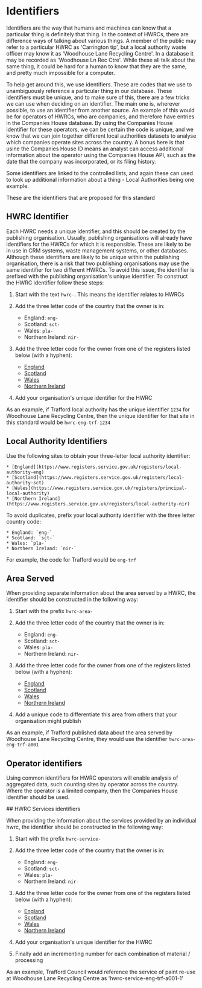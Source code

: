 # Identifiers

Identifiers are the way that humans and machines can know that a particular thing is definitely that thing. In the context of HWRCs, there are difference ways of talking about various things. A member of the public may refer to a particular HWRC as 'Carrington tip', but a local authority waste officer may know it as 'Woodhouse Lane Recycling Centre'. In a database it may be recorded as 'Woodhouse Ln Rec Ctre'. While these all talk about the same thing, it could be hard for a human to know that they are the same, and pretty much impossible for a computer. 

To help get around this, we use identifiers. These are codes that we use to unambiguously reference a particular thing in our database. These identifiers must be unique, and to make sure of this, there are a few tricks we can use when deciding on an identifier. The main one is, wherever possible, to use an identifier from another source. An example of this would be for operators of HWRCs, who are companies, and therefore have entries in the Companies House database. By using the Companies House identifier for these operators, we can be certain the code is unique, and we know that we can join together different local authorities datasets to analyse which companies operate sites across the country. A bonus here is that usine the Companies House ID means an analyst can access additional information about the operator using the Companies House API, such as the date that the company was incorporated, or its filing history.

Some identifiers are linked to the controlled lists, and again these can used to look up additional information about a thing - Local Authorities being one example.

These are the identifiers that are proposed for this standard

## HWRC Identifier

Each HWRC needs a unique identifier, and this should be created by the publishing organisation. Usually, publishing organisations will already have identifiers for the HWRCs for which it is responsible. These are likely to be in use in CRM systems, waste management systems, or other databases. Although these identifiers are likely to be unique within the publishing organisation, there is a risk that two publishing organisations may use the same identifier for two different HWRCs. To avoid this issue, the identifier is prefixed with the publishing organisation's unique identifier. To construct the HWRC identifier follow these steps:

1. Start with the text `hwrc-`. This means the identifier relates to HWRCs

2. Add the three letter code of the country that the owner is in:
	* England: `eng-`
	* Scotland: `sct-`
	* Wales: `pla-`
	* Northern Ireland: `nir-`

3. Add the three letter code for the owner from one of the registers listed below (with a hyphen):

	* [England](https://www.registers.service.gov.uk/registers/local-authority-eng)
	* [Scotland](https://www.registers.service.gov.uk/registers/local-authority-sct)
	* [Wales](https://www.registers.service.gov.uk/registers/principal-local-authority)
	* [Northern Ireland](https://www.registers.service.gov.uk/registers/local-authority-nir)

4. Add your organisation's unique identifier for the HWRC

As an example, if Trafford local authority has the unique identifier `1234` for Woodhouse Lane Recycling Centre, then the unique identifier for that site in this standard would be `hwrc-eng-trf-1234`

## Local Authority Identifiers

Use the following sites to obtain your three-letter local authority identifier:

	* [England](https://www.registers.service.gov.uk/registers/local-authority-eng)
	* [Scotland](https://www.registers.service.gov.uk/registers/local-authority-sct)
	* [Wales](https://www.registers.service.gov.uk/registers/principal-local-authority)
	* [Northern Ireland](https://www.registers.service.gov.uk/registers/local-authority-nir)

To avoid duplicates, prefix your local authority identifier with the three letter country code:

	* England: `eng-`
	* Scotland: `sct-`
	* Wales: `pla-`
	* Northern Ireland: `nir-`

For example, the code for Trafford would be `eng-trf`

## Area Served

When providing separate information about the area served by a HWRC, the identifier should be constructed in the following way:

1. Start with the prefix `hwrc-area-`
 
2. Add the three letter code of the country that the owner is in:
	* England: `eng-`
	* Scotland: `sct-`
	* Wales: `pla-`
	* Northern Ireland: `nir-`

3. Add the three letter code for the owner from one of the registers listed below (with a hyphen):

	* [England](https://www.registers.service.gov.uk/registers/local-authority-eng)
	* [Scotland](https://www.registers.service.gov.uk/registers/local-authority-sct)
	* [Wales](https://www.registers.service.gov.uk/registers/principal-local-authority)
	* [Northern Ireland](https://www.registers.service.gov.uk/registers/local-authority-nir)

4. Add a unique code to differentiate this area from others that your organisation might publish

As an example, if Trafford published data about the area served by Woodhouse Lane Recycling Centre, they would use the identifier `hwrc-area-eng-trf-a001`

## Operator identifiers

Using common identifiers for HWRC operators will enable analysis of aggregated data, such counting sites by operator across the country. Where the operator is a limited company, then the Companies House identifier should be used. 


## HWRC Services identifiers

When providing the information about the services provided by an individual hwrc, the identifier should be constructed in the following way:

1. Start with the prefix `hwrc-service-`

2. Add the three letter code of the country that the owner is in:
	* England: `eng-`
	* Scotland: `sct-`
	* Wales: `pla-`
	* Northern Ireland: `nir-`

3. Add the three letter code for the owner from one of the registers listed below (with a hyphen):

	* [England](https://local-authority-eng.register.gov.uk/records?page-index=1&page-size=5000)
	* [Scotland](https://local-authority-sct.register.gov.uk/records?page-index=1&page-size=5000)
	* [Wales](https://principal-local-authority.register.gov.uk/records)
	* [Northern Ireland](https://www.registers.service.gov.uk/registers/local-authority-nir)

4. Add your organisation's unique identifier for the HWRC

5. Finally add an incrementing number for each combination of material / processing 

As an example, Trafford Council would reference the service of paint re-use at Woodhouse Lane Recycling Centre as 'hwrc-service-eng-trf-a001-1'









